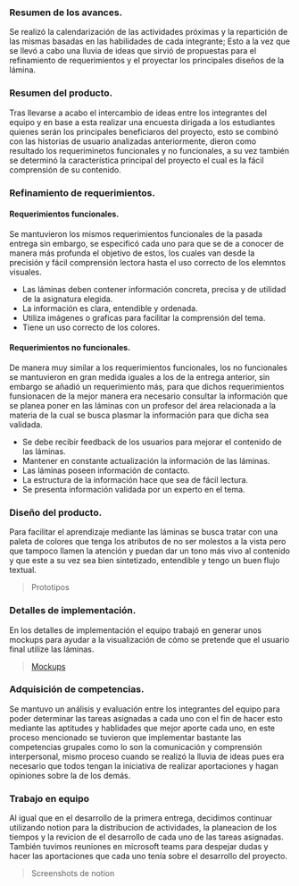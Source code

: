 ### Resumen de los avances. 

Se realizó la calendarización de las actividades próximas y la repartición de las mismas basadas en las habilidades de cada integrante; Esto a la vez que se llevó a cabo una lluvia de ideas que sirvió de propuestas para el refinamiento de requerimientos y el proyectar los principales diseños de la lámina. 

### Resumen del producto. 

Tras llevarse a acabo el intercambio de ideas entre los integrantes del equipo y en base a esta realizar una encuesta dirigada a los estudiantes quienes serán los principales beneficiaros del proyecto, esto se combinó con las historias de usuario analizadas anteriormente, dieron como resultado los requeriminetos funcionales y no funcionales, a su vez también se determinó la característica principal del proyecto el cual es la fácil comprensión de su contenido. 

### Refinamiento de requerimientos.

#### Requerimientos funcionales.

Se mantuvieron los mismos requerimientos funcionales de la pasada entrega sin embargo, se especificó cada uno para que se de a conocer de manera más profunda el objetivo de estos, los cuales van desde la precisión y fácil comprensión lectora hasta el uso correcto de los elemntos visuales.

- Las láminas deben contener información concreta, precisa y de utilidad de la asignatura elegida.
- La información es clara, entendible y ordenada.
- Utiliza imágenes o graficas para facilitar la comprensión del tema.
- Tiene un uso correcto de los colores.

#### Requerimientos no funcionales.

De manera muy similar a los requerimientos funcionales, los no funcionales se mantuvieron en gran medida iguales a los de la entrega anterior, sin embargo se añadió un requerimiento más, para que dichos requerimientos funsionacen de la mejor manera era necesario consultar la información que se planea poner en las láminas con un profesor del área relacionada a la materia de la cual se busca plasmar la información para que dicha sea validada.

- Se debe recibir feedback de los usuarios para mejorar el contenido de las láminas.
- Mantener en constante actualización la información de las láminas.
- Las láminas poseen información de contacto.
- La estructura de la información hace que sea de fácil lectura.
- Se presenta información validada por un experto en el tema.

### Diseño del producto. 

Para facilitar el aprendizaje mediante las láminas se busca tratar con una paleta de colores que tenga los atributos de no ser molestos a la vista pero que tampoco llamen la atención y puedan dar un tono más vivo al contenido y que este a su vez sea bien sintetizado, entendible y tengo un buen flujo textual. 

> Prototipos

### Detalles de implementación.
En los detalles de implementación el equipo trabajó en generar unos mockups para ayudar a la visualización de cómo se pretende que el usuario final utilize las láminas.

> [Mockups](https://github.com/Benn7n/PY-FIS-LAMINAS/blob/main/DOCUMENTOS/2.2%20PLAN%20Y%20DETALLES/3.%20Detalles%20de%20implementaci%C3%B3n.md)

### Adquisición de competencias. 

Se mantuvo un análisis  y evaluación entre los integrantes del equipo para poder determinar las tareas asignadas a cada uno con el fin de hacer esto mediante las aptitudes y hablidades que mejor aporte cada uno, en este proceso mencionado se tuvieron que implementar bastante las competencias grupales como lo son la comunicación  y comprensión interpersonal, mismo proceso cuando se realizó la lluvia de ideas pues era necesario que todos tengan la iniciativa de realizar aportaciones y hagan opiniones sobre la de los demás.

### Trabajo en equipo
Al igual que en el desarrollo de la primera entrega, decidimos continuar utilizando notion para la distribucion de actividades, la planeacion de los tiempos y la revicion de el desarrollo de cada uno de las tareas asignadas. También tuvimos reuniones en microsoft teams para despejar dudas y hacer las aportaciones que cada uno tenía sobre el desarrollo del proyecto.

> Screenshots de notion
